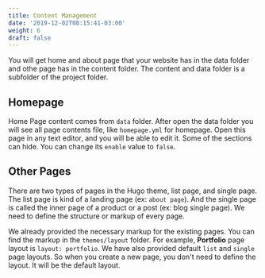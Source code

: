 ```yaml
---
title: Content Management
date: '2019-12-02T08:15:41-03:00'
weight: 6
draft: false
---
```


You will get home and about page that your website has in the data folder and othe page has in the content folder. The content and data folder is a subfolder of the project folder.

## Homepage

Home Page content comes from `data` folder. After open the data folder you will see all page contents file, like `homepage.yml` for homepage. Open this page in any text editor, and you will be able to edit it. Some of the sections can hide. You can change its `enable` value to `false`.

## Other Pages

There are two types of pages in the Hugo theme, list page, and single page. The list page is kind of a landing page (ex: `about page`). And the single page is called the inner page of a product or a post (ex: blog single page). We need to define the structure or markup of every page.

We already provided the necessary markup for the existing pages. You can find the markup in the `themes/layout` folder. For example, **Portfolio** page layout is `layout: portfolio`. We have also provided default `list` and `single` page layouts. So when you create a new page, you don't need to define the layout. It will be the default layout.

